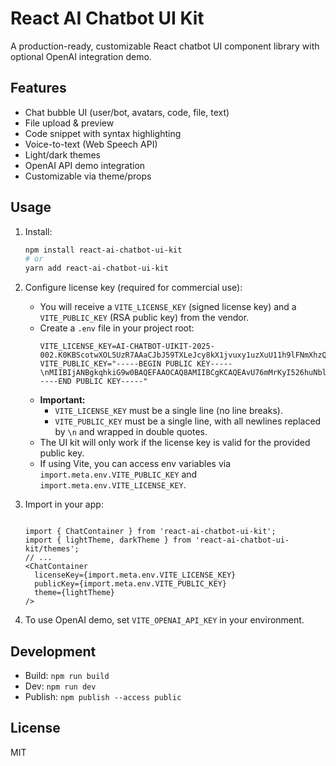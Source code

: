 # React AI Chatbot UI Kit

A production-ready, customizable React chatbot UI component library with optional OpenAI integration demo.

## Features
- Chat bubble UI (user/bot, avatars, code, file, text)
- File upload & preview
- Code snippet with syntax highlighting
- Voice-to-text (Web Speech API)
- Light/dark themes
- OpenAI API demo integration
- Customizable via theme/props

## Usage
1. Install:
   ```bash
   npm install react-ai-chatbot-ui-kit
   # or
   yarn add react-ai-chatbot-ui-kit
   ```


2. Configure license key (required for commercial use):
   - You will receive a `VITE_LICENSE_KEY` (signed license key) and a `VITE_PUBLIC_KEY` (RSA public key) from the vendor.
   - Create a `.env` file in your project root:
     ```env
     VITE_LICENSE_KEY=AI-CHATBOT-UIKIT-2025-002.K0KBScotwXOL5UzR7AAaCJbJ59TXLeJcy8kX1jvuxy1uzXuU11h9lFNmXhzQnA1VGTWkC+e42Lsg/7cF25HKwcE41f77ypGg8ncjMUj9ZMSTXh1EWWziVYm98dJiyM5owfbHJZgq7PjlvDoIp5N+RoYkrDjtDis7u33IeOpzeXDQ5LLxpYEYeMHtvONT/jxzus0wtJmt8K3CUB4cedarUuboAfrvP17xZk9vNPFDeHQn4q4CHGH3ezUzsTUpC1wr1y4TLbXofXYml2waaLbdm7N38kOfX27UY9Lw//w/wR2AOyqBQpTFZWKXppXeumVh4QSuvCesR3xwDq4DcyBfkg==
     VITE_PUBLIC_KEY="-----BEGIN PUBLIC KEY-----\nMIIBIjANBgkqhkiG9w0BAQEFAAOCAQ8AMIIBCgKCAQEAvU76mMrKyI526huNblUU\nUu/PzymoKM1cu9PL9YQ4yFPsJiNSBEJiVjq5GJScfeRWZGobpHrg46AYU2WMqY+5\naA7LQAXMkwew2uxdIhlSot6zEnwaIn2ZhbYMTV4oIA+NtiK/osh8Y4m5x/GitV/P\nXW9EEtuwlhLH/SS5Kx9Es14HoJ2P18wuHkvmW/RrX5A5WQwk9T7sf86V3aIVELJp\nwg6nBUQMHTxHPbX+K11ToBtccbbpHEAfrHrw9go1GBlGpnHys/clmM7REHAqWTRm\nTa49RqreWBjLIoPSYZBexyE18E0CpoW/ouq6jlNo1X0RXuhDW+gYl+E+y83mwKsD\n4QIDAQAB\n-----END PUBLIC KEY-----"
     ```
   - **Important:**
     - `VITE_LICENSE_KEY` must be a single line (no line breaks).
     - `VITE_PUBLIC_KEY` must be a single line, with all newlines replaced by `\n` and wrapped in double quotes.
   - The UI kit will only work if the license key is valid for the provided public key.
   - If using Vite, you can access env variables via `import.meta.env.VITE_PUBLIC_KEY` and `import.meta.env.VITE_LICENSE_KEY`.

3. Import in your app:
   ```tsx

   import { ChatContainer } from 'react-ai-chatbot-ui-kit';
   import { lightTheme, darkTheme } from 'react-ai-chatbot-ui-kit/themes';
   // ...
   <ChatContainer
     licenseKey={import.meta.env.VITE_LICENSE_KEY}
     publicKey={import.meta.env.VITE_PUBLIC_KEY}
     theme={lightTheme}
   />
   ```

4. To use OpenAI demo, set `VITE_OPENAI_API_KEY` in your environment.

## Development
- Build: `npm run build`
- Dev: `npm run dev`
- Publish: `npm publish --access public`

## License
MIT
